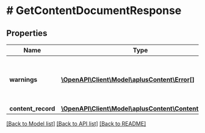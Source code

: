 # # GetContentDocumentResponse

## Properties

Name | Type | Description | Notes
------------ | ------------- | ------------- | -------------
**warnings** | [**\OpenAPI\Client\Model\aplusContent\Error[]**](Error.md) | A set of messages to the user, such as warnings or comments. | [optional]
**content_record** | [**\OpenAPI\Client\Model\aplusContent\ContentRecord**](ContentRecord.md) |  |

[[Back to Model list]](../../README.md#models) [[Back to API list]](../../README.md#endpoints) [[Back to README]](../../README.md)
